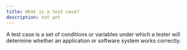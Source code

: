 ```yaml
---
title: What is a test case?
description: not yet
---
```

A test case is a set of conditions or variables under which a tester will determine whether an application or software system works correctly.
